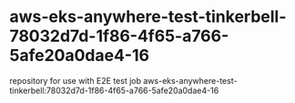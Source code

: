 # aws-eks-anywhere-test-tinkerbell-78032d7d-1f86-4f65-a766-5afe20a0dae4-16
repository for use with E2E test job aws-eks-anywhere-test-tinkerbell:78032d7d-1f86-4f65-a766-5afe20a0dae4-16
